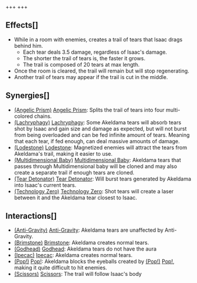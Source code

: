+++
+++

Effects[]
---------


* While in a room with enemies, creates a trail of tears that Isaac drags behind him.
	+ Each tear deals 3.5 damage, regardless of Isaac's damage.
	+ The shorter the trail of tears is, the faster it grows.
	+ The trail is composed of 20 tears at max length.
* Once the room is cleared, the trail will remain but will stop regenerating.
* Another trail of tears may appear if the trail is cut in the middle.


Synergies[]
-----------


* [(Angelic Prism)](/wiki/Angelic_Prism "Angelic Prism") [Angelic Prism](/wiki/Angelic_Prism "Angelic Prism"): Splits the trail of tears into four multi-colored chains.
* [(Lachryphagy)](/wiki/Lachryphagy "Lachryphagy") [Lachryphagy](/wiki/Lachryphagy "Lachryphagy"): Some Akeldama tears will absorb tears shot by Isaac and gain size and damage as expected, but will not burst from being overloaded and can be fed infinite amount of tears. Meaning that each tear, if fed enough, can deal massive amounts of damage.
* [(Lodestone)](/wiki/Lodestone "Lodestone") [Lodestone](/wiki/Lodestone "Lodestone"): Magnetized enemies will attract the tears from Akeldama's trail, making it easier to use.
* [(Multidimensional Baby)](/wiki/Multidimensional_Baby "Multidimensional Baby") [Multidimensional Baby](/wiki/Multidimensional_Baby "Multidimensional Baby"): Akeldama tears that passes through Multidimensional baby will be cloned and may also create a separate trail if enough tears are cloned.
* [(Tear Detonator)](/wiki/Tear_Detonator "Tear Detonator") [Tear Detonator](/wiki/Tear_Detonator "Tear Detonator"): Will burst tears generated by Akeldama into Isaac's current tears.
* [(Technology Zero)](/wiki/Technology_Zero "Technology Zero") [Technology Zero](/wiki/Technology_Zero "Technology Zero"): Shot tears will create a laser between it and the Akeldama tear closest to Isaac.


Interactions[]
--------------


* [(Anti-Gravity)](/wiki/Anti-Gravity "Anti-Gravity") [Anti-Gravity](/wiki/Anti-Gravity "Anti-Gravity"): Akeldama tears are unaffected by Anti-Gravity.
* [(Brimstone)](/wiki/Brimstone "Brimstone") [Brimstone](/wiki/Brimstone "Brimstone"): Akeldama creates normal tears.
* [(Godhead)](/wiki/Godhead "Godhead") [Godhead](/wiki/Godhead "Godhead"): Akeldama tears do not have the aura
* [(Ipecac)](/wiki/Ipecac "Ipecac") [Ipecac](/wiki/Ipecac "Ipecac"): Akeldama creates normal tears.
* [(Pop!)](/wiki/Pop! "Pop!") [Pop!](/wiki/Pop! "Pop!"): Akeldama blocks the eyeballs created by [(Pop!)](/wiki/Pop! "Pop!") [Pop!](/wiki/Pop! "Pop!"), making it quite difficult to hit enemies.
* [(Scissors)](/wiki/Scissors "Scissors") [Scissors](/wiki/Scissors "Scissors"): The trail will follow Isaac's body


